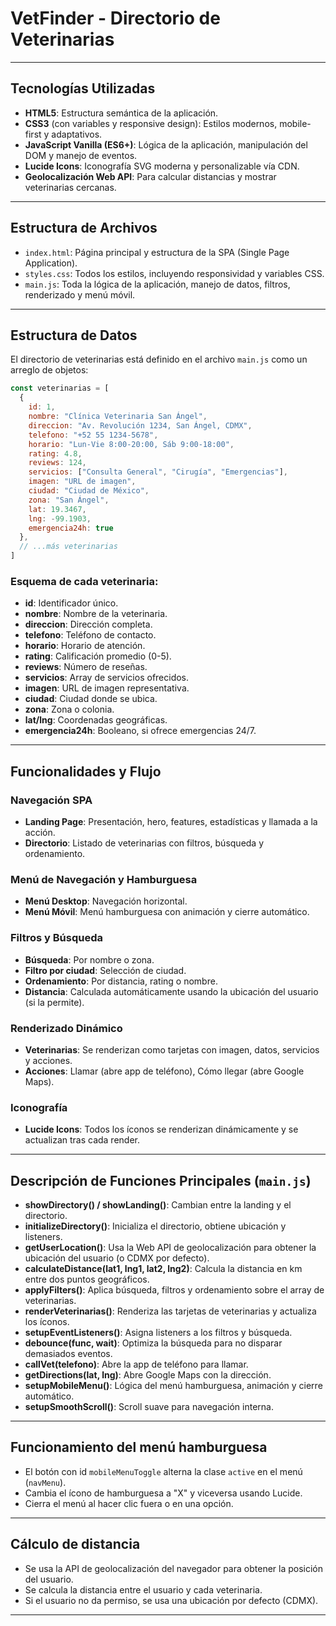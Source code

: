 # VetFinder - Directorio de Veterinarias

---

## Tecnologías Utilizadas

- **HTML5**: Estructura semántica de la aplicación.
- **CSS3** (con variables y responsive design): Estilos modernos, mobile-first y adaptativos.
- **JavaScript Vanilla (ES6+)**: Lógica de la aplicación, manipulación del DOM y manejo de eventos.
- **Lucide Icons**: Iconografía SVG moderna y personalizable vía CDN.
- **Geolocalización Web API**: Para calcular distancias y mostrar veterinarias cercanas.

---

## Estructura de Archivos

- `index.html`: Página principal y estructura de la SPA (Single Page Application).
- `styles.css`: Todos los estilos, incluyendo responsividad y variables CSS.
- `main.js`: Toda la lógica de la aplicación, manejo de datos, filtros, renderizado y menú móvil.

---

## Estructura de Datos

El directorio de veterinarias está definido en el archivo `main.js` como un arreglo de objetos:

```js
const veterinarias = [
  {
    id: 1,
    nombre: "Clínica Veterinaria San Ángel",
    direccion: "Av. Revolución 1234, San Ángel, CDMX",
    telefono: "+52 55 1234-5678",
    horario: "Lun-Vie 8:00-20:00, Sáb 9:00-18:00",
    rating: 4.8,
    reviews: 124,
    servicios: ["Consulta General", "Cirugía", "Emergencias"],
    imagen: "URL de imagen",
    ciudad: "Ciudad de México",
    zona: "San Ángel",
    lat: 19.3467,
    lng: -99.1903,
    emergencia24h: true
  },
  // ...más veterinarias
]
```

### Esquema de cada veterinaria:
- **id**: Identificador único.
- **nombre**: Nombre de la veterinaria.
- **direccion**: Dirección completa.
- **telefono**: Teléfono de contacto.
- **horario**: Horario de atención.
- **rating**: Calificación promedio (0-5).
- **reviews**: Número de reseñas.
- **servicios**: Array de servicios ofrecidos.
- **imagen**: URL de imagen representativa.
- **ciudad**: Ciudad donde se ubica.
- **zona**: Zona o colonia.
- **lat/lng**: Coordenadas geográficas.
- **emergencia24h**: Booleano, si ofrece emergencias 24/7.

---

## Funcionalidades y Flujo

### Navegación SPA
- **Landing Page**: Presentación, hero, features, estadísticas y llamada a la acción.
- **Directorio**: Listado de veterinarias con filtros, búsqueda y ordenamiento.

### Menú de Navegación y Hamburguesa
- **Menú Desktop**: Navegación horizontal.
- **Menú Móvil**: Menú hamburguesa con animación y cierre automático.

### Filtros y Búsqueda
- **Búsqueda**: Por nombre o zona.
- **Filtro por ciudad**: Selección de ciudad.
- **Ordenamiento**: Por distancia, rating o nombre.
- **Distancia**: Calculada automáticamente usando la ubicación del usuario (si la permite).

### Renderizado Dinámico
- **Veterinarias**: Se renderizan como tarjetas con imagen, datos, servicios y acciones.
- **Acciones**: Llamar (abre app de teléfono), Cómo llegar (abre Google Maps).

### Iconografía
- **Lucide Icons**: Todos los íconos se renderizan dinámicamente y se actualizan tras cada render.

---

## Descripción de Funciones Principales (`main.js`)

- **showDirectory() / showLanding()**: Cambian entre la landing y el directorio.
- **initializeDirectory()**: Inicializa el directorio, obtiene ubicación y listeners.
- **getUserLocation()**: Usa la Web API de geolocalización para obtener la ubicación del usuario (o CDMX por defecto).
- **calculateDistance(lat1, lng1, lat2, lng2)**: Calcula la distancia en km entre dos puntos geográficos.
- **applyFilters()**: Aplica búsqueda, filtros y ordenamiento sobre el array de veterinarias.
- **renderVeterinarias()**: Renderiza las tarjetas de veterinarias y actualiza los íconos.
- **setupEventListeners()**: Asigna listeners a los filtros y búsqueda.
- **debounce(func, wait)**: Optimiza la búsqueda para no disparar demasiados eventos.
- **callVet(telefono)**: Abre la app de teléfono para llamar.
- **getDirections(lat, lng)**: Abre Google Maps con la dirección.
- **setupMobileMenu()**: Lógica del menú hamburguesa, animación y cierre automático.
- **setupSmoothScroll()**: Scroll suave para navegación interna.

---

## Funcionamiento del menú hamburguesa
- El botón con id `mobileMenuToggle` alterna la clase `active` en el menú (`navMenu`).
- Cambia el ícono de hamburguesa a "X" y viceversa usando Lucide.
- Cierra el menú al hacer clic fuera o en una opción.

---

## Cálculo de distancia
- Se usa la API de geolocalización del navegador para obtener la posición del usuario.
- Se calcula la distancia entre el usuario y cada veterinaria.
- Si el usuario no da permiso, se usa una ubicación por defecto (CDMX).

---
